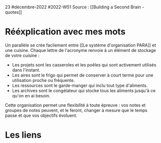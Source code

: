23 #décembre-2022 #2022-W51
Source : [[Building a Second Brain - quotes]]
# Rééxplication avec mes mots
Un parallèle se crée facilement entre [[Le système d'organisation PARA]] et une cuisine. Chaque lettre de l'acronyme renvoie à un élément de stockage de votre cuisine :
- Les projets sont les casseroles et les poêles qui sont activement utilisés dans l'instant.
- Les aires sont le frigo qui permet de conserver à court terme pour une utilisation proche ou fréquente.
- Les ressources sont le garde-manger qui inclu tout type d'aliments.
- Les archives sont le congélateur qui stocke tous les aliments jusqu'à ce qu'on en ai besoin.

Cette organisation permet une flexibilité à toute épreuve : vos notes et groupes de notes peuvent, et le feront, changer à mesure que le temps passe et que vos objectifs évoluent. 
# Les liens
